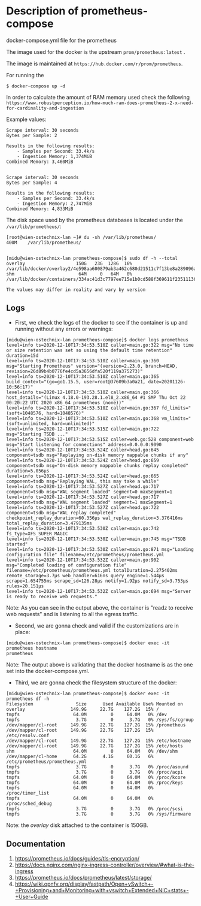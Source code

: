 # Description of prometheus-compose
docker-compose.yml file for the prometheus


The image used for the docker is the  upstream ```prom/prometheus:latest``` .

The image is maintained at ```https://hub.docker.com/r/prom/prometheus```.



For running the
```
$ docker-compose up -d
```

In order to calculate the amount of RAM memory used check the following ```https://www.robustperception.io/how-much-ram-does-prometheus-2-x-need-for-cardinality-and-ingestion```

Example values:
```
Scrape interval: 30 seconds
Bytes per Sample: 2

Results in the following results:
    - Samples per Second: 33.4k/s
    - Ingestion Memory: 1,374MiB
Combined Memory: 3,460MiB 


Scrape interval: 30 seconds
Bytes per Sample: 4

Results in the following results:
    - Samples per Second: 33.4k/s
    - Ingestion Memory: 2,747MiB
Combined Memory: 4,833MiB
```

The disk space used by the prometheus databases is located under the ```/var/lib/prometheus/```:
```
[root@wien-ostechnix-lan ~]# du -sh /var/lib/prometheus/
400M	/var/lib/prometheus/


[midu@wien-ostechnix-lan prometheus-compose]$ sudo df -h --total
overlay                   150G   23G  128G  16% /var/lib/docker/overlay2/4e598aa600879ab3a462c680d21511c7f13be8a289096ac13dcc6e35c2e5127e/merged
shm                        64M     0   64M   0% /var/lib/docker/containers/334ac41d3c7797ee715e1b0cd588f369611f2351113681d4cea0c3ab891a4c6d/mounts/shm
```

```The values may differ in reality and vary by version```


## Logs

- First, we check the logs of the docker to see if the container is up and running without any errors or warnings:
```
[midu@wien-ostechnix-lan prometheus-compose]$ docker logs prometheus
level=info ts=2020-12-10T17:34:53.510Z caller=main.go:322 msg="No time or size retention was set so using the default time retention" duration=15d
level=info ts=2020-12-10T17:34:53.510Z caller=main.go:360 msg="Starting Prometheus" version="(version=2.23.0, branch=HEAD, revision=26d89b4b0776fe4cd5a3656dfa520f119a375273)"
level=info ts=2020-12-10T17:34:53.510Z caller=main.go:365 build_context="(go=go1.15.5, user=root@37609b3a0a21, date=20201126-10:56:17)"
level=info ts=2020-12-10T17:34:53.510Z caller=main.go:366 host_details="(Linux 4.18.0-193.28.1.el8_2.x86_64 #1 SMP Thu Oct 22 00:20:22 UTC 2020 x86_64 prometheus (none))"
level=info ts=2020-12-10T17:34:53.510Z caller=main.go:367 fd_limits="(soft=1048576, hard=1048576)"
level=info ts=2020-12-10T17:34:53.510Z caller=main.go:368 vm_limits="(soft=unlimited, hard=unlimited)"
level=info ts=2020-12-10T17:34:53.515Z caller=main.go:722 msg="Starting TSDB ..."
level=info ts=2020-12-10T17:34:53.515Z caller=web.go:528 component=web msg="Start listening for connections" address=0.0.0.0:9090
level=info ts=2020-12-10T17:34:53.524Z caller=head.go:645 component=tsdb msg="Replaying on-disk memory mappable chunks if any"
level=info ts=2020-12-10T17:34:53.524Z caller=head.go:659 component=tsdb msg="On-disk memory mappable chunks replay completed" duration=5.056µs
level=info ts=2020-12-10T17:34:53.524Z caller=head.go:665 component=tsdb msg="Replaying WAL, this may take a while"
level=info ts=2020-12-10T17:34:53.527Z caller=head.go:717 component=tsdb msg="WAL segment loaded" segment=0 maxSegment=1
level=info ts=2020-12-10T17:34:53.527Z caller=head.go:717 component=tsdb msg="WAL segment loaded" segment=1 maxSegment=1
level=info ts=2020-12-10T17:34:53.527Z caller=head.go:722 component=tsdb msg="WAL replay completed" checkpoint_replay_duration=60.356µs wal_replay_duration=3.376416ms total_replay_duration=3.479135ms
level=info ts=2020-12-10T17:34:53.530Z caller=main.go:742 fs_type=XFS_SUPER_MAGIC
level=info ts=2020-12-10T17:34:53.530Z caller=main.go:745 msg="TSDB started"
level=info ts=2020-12-10T17:34:53.530Z caller=main.go:871 msg="Loading configuration file" filename=/etc/prometheus/prometheus.yml
level=info ts=2020-12-10T17:34:53.532Z caller=main.go:902 msg="Completed loading of configuration file" filename=/etc/prometheus/prometheus.yml totalDuration=2.275402ms remote_storage=3.7µs web_handler=616ns query_engine=1.544µs scrape=1.654755ms scrape_sd=126.28µs notify=1.92µs notify_sd=3.753µs rules=20.151µs
level=info ts=2020-12-10T17:34:53.532Z caller=main.go:694 msg="Server is ready to receive web requests."
```
Note: As you can see in the output above, the container is "readz to receive web requests" and is listening to all the egress traffic.

- Second, we are gonna check and valid if the customizations are in place:
```
[midu@wien-ostechnix-lan prometheus-compose]$ docker exec -it prometheus hostname
prometheus
```
Note: The output above is validating that the docker hostname is as the one set into the docker-compose.yml.

- Third, we are gonna check the filesystem structure of the docker:
```
[midu@wien-ostechnix-lan prometheus-compose]$ docker exec -it prometheus df -h
Filesystem                Size      Used Available Use% Mounted on
overlay                 149.9G     22.7G    127.2G  15% /
tmpfs                    64.0M         0     64.0M   0% /dev
tmpfs                     3.7G         0      3.7G   0% /sys/fs/cgroup
/dev/mapper/cl-root     149.9G     22.7G    127.2G  15% /prometheus
/dev/mapper/cl-root     149.9G     22.7G    127.2G  15% /etc/resolv.conf
/dev/mapper/cl-root     149.9G     22.7G    127.2G  15% /etc/hostname
/dev/mapper/cl-root     149.9G     22.7G    127.2G  15% /etc/hosts
shm                      64.0M         0     64.0M   0% /dev/shm
/dev/mapper/cl-home      64.2G      4.1G     60.1G   6% /etc/prometheus/prometheus.yml
tmpfs                     3.7G         0      3.7G   0% /proc/asound
tmpfs                     3.7G         0      3.7G   0% /proc/acpi
tmpfs                    64.0M         0     64.0M   0% /proc/kcore
tmpfs                    64.0M         0     64.0M   0% /proc/keys
tmpfs                    64.0M         0     64.0M   0% /proc/timer_list
tmpfs                    64.0M         0     64.0M   0% /proc/sched_debug
tmpfs                     3.7G         0      3.7G   0% /proc/scsi
tmpfs                     3.7G         0      3.7G   0% /sys/firmware
```
Note: the *overlay* disk attached to the container is 150GB.

## Documentation
1. https://prometheus.io/docs/guides/tls-encryption/
2. https://docs.nginx.com/nginx-ingress-controller/overview/#what-is-the-ingress
3. https://prometheus.io/docs/prometheus/latest/storage/
4. https://wiki.opnfv.org/display/fastpath/Open+vSwitch+-+Provisioning+and+Monitoring+with+vswitch+Extended+NIC+stats+-+User+Guide
